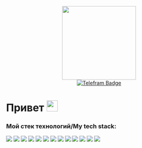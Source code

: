 <div id="header" align="center">
  <img src="https://media.giphy.com/media/v1.Y2lkPTc5MGI3NjExbGRqMnZ5aXNuc3FsaTJnbnh5aHIycWQzcWVkZ3A4eWJoaGd2OHdiNiZlcD12MV9pbnRlcm5hbF9naWZfYnlfaWQmY3Q9cw/NgurY1o4z080Jfoyzw/giphy.gif" width="200"/>
</div>
<div id="badges" align="center">
  <a href="your-linkedin-URL">
    <img src="https://img.shields.io/badge/telegram-black?style=for-the-badge&logo=telegram&logoColor=white" alt="Telefram Badge"/>
  </a>
</div>  
<div id="gif" align="center">
<img src="https://komarev.com/ghpvc/?username=svetavo&style=flat-square&color=blue" alt=""/>
</div>
<h1>
  Привет 
  <img src=""https://media.giphy.com/media/hvRJCLFzcasrR4ia7z/giphy.gif"" width="30px"/>
</h1>

### Мой стек технологий/My tech stack:

<img src="https://img.shields.io/badge/react-D8BFD8?style=for-the-badge&logo=react&logoColor=black"/> <img src="https://img.shields.io/badge/redux-D8BFD8?style=for-the-badge&logo=redux&logoColor=black"/> <img src="https://img.shields.io/badge/javascript-DDA0DD?style=for-the-badge&logo=javascript&logoColor=black"/> <img src="https://img.shields.io/badge/typescript-DDA0DD?style=for-the-badge&logo=typescript&logoColor=black"/> <img src="https://img.shields.io/badge/webpack-DA70D6?style=for-the-badge&logo=webpack&logoColor=white"/> <img src="https://img.shields.io/badge/HTML-BA55D3?style=for-the-badge&logo=html5&logoColor=white"/> <img src="https://img.shields.io/badge/CSS3-BA55D3?style=for-the-badge&logo=css3&logoColor=white"/> <img src="https://img.shields.io/badge/cypress-9370DB?style=for-the-badge&logo=cypress&logoColor=white"/> 
<img src="https://img.shields.io/badge/express-9370DB?style=for-the-badge&logo=express&logoColor=white"/> <img src="https://img.shields.io/badge/mongodb-9932CC?style=for-the-badge&logo=mongodb&logoColor=white"/> <img src="https://img.shields.io/badge/postgresql-9932CC?style=for-the-badge&logo=postgresql&logoColor=white"/> <img src="https://img.shields.io/badge/NodeJS-6A5ACD?style=for-the-badge&logo=node.js&logoColor=white"/> <img src="https://img.shields.io/badge/nestJs-6A5ACD?style=for-the-badge&logo=nestjs&logoColor=white"/> 
